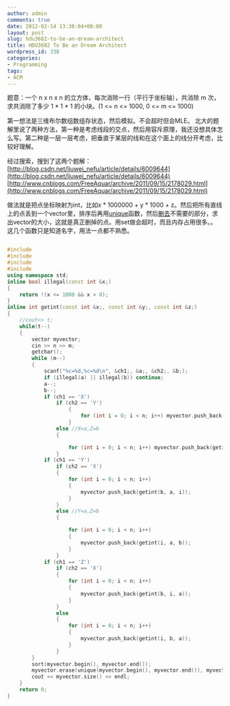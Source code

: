```yaml
---
author: admin
comments: true
date: 2012-02-14 13:30:04+00:00
layout: post
slug: hdu3682-to-be-an-dream-architect
title: HDU3682 To Be an Dream Architect
wordpress_id: 338
categories:
- Programming
tags:
- ACM
---
```


题意：一个 n x n x n 的立方体，每次消除一行（平行于坐标轴），共消除 m 次，求共消除了多少 1 * 1 * 1 的小块。(1 <= n <= 1000, 0 <= m <= 1000)

第一想法是三维布尔数组数组存状态，然后模拟。不会超时但会MLE。
北大的题解里说了两种方法，第一种是考虑线段的交点，然后用容斥原理，我还没想具体怎么写。第二种是一层一层考虑，把垂直于某层的线和在这个面上的线分开考虑，比较好理解。

经过搜索，搜到了这两个题解：
[http://blog.csdn.net/liuwei_nefu/article/details/6009644](http://blog.csdn.net/liuwei_nefu/article/details/6009644)
[http://www.cnblogs.com/FreeAquar/archive/2011/09/15/2178029.html](http://www.cnblogs.com/FreeAquar/archive/2011/09/15/2178029.html)

做法就是把点坐标映射为int，比如x * 1000000 + y * 1000 + z。然后把所有直线上的点丢到一个vector里，排序后再用[unique](http://www.cplusplus.com/reference/algorithm/unique/)函数，然后[删去](http://www.cplusplus.com/reference/stl/vector/erase/)不需要的部分，求出vector的大小，这就是真正删掉的点。用set做会超时，而且内存占用很多。。
这几个函数只是知道名字，用法一点都不熟悉。


```cpp 

#include 
#include 
#include 
#include 
using namespace std;
inline bool illegal(const int &x;)
{
    return !(x <= 1000 && x > 0);
}
inline int getint(const int &x;, const int &y;, const int &z;)
{
    //cout<> t;
    while(t--)
    {
        vector myvector;
        cin >> n >> m;
        getchar();
        while (m--)
        {
            scanf("%c=%d,%c=%d\n", &ch1;, &a;, &ch2;, &b;);
            if (illegal(a) || illegal(b)) continue;
            a--;
            b--;
            if (ch1 == 'X')
                if (ch2 == 'Y')
                    {
                        for (int i = 0; i < n; i++) myvector.push_back(getint(a, b, i));
                    }
                else //X=a,Z=b
                {

                    for (int i = 0; i < n; i++) myvector.push_back(getint(a, i, b));
                }
            if (ch1 == 'Y')
                if (ch2 == 'X')
                {
                    for (int i = 0; i < n; i++)
                    {
                        myvector.push_back(getint(b, a, i));
                    }
                }
                else //Y=a,Z=b
                {

                    for (int i = 0; i < n; i++)
                    {
                        myvector.push_back(getint(i, a, b));
                    }
                }
            if (ch1 == 'Z')
                if (ch2 == 'X')
                {
                    for (int i = 0; i < n; i++)
                    {
                        myvector.push_back(getint(b, i, a));
                    }
                }
                else
                {
                    for (int i = 0; i < n; i++)
                    {
                        myvector.push_back(getint(i, b, a));
                    }
                }
        }
        sort(myvector.begin(), myvector.end());
        myvector.erase(unique(myvector.begin(), myvector.end()), myvector.end());
        cout << myvector.size() << endl;
    }
    return 0;
}

```

